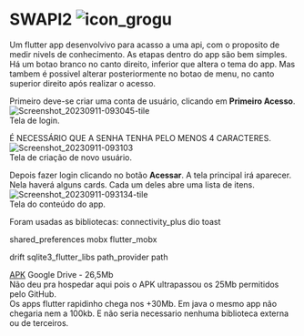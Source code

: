 # SWAPI2 ![icon_grogu](https://github.com/lucns/SWAPI/assets/16022034/2ccf4126-51df-4158-94b5-7dfb54c09339)


Um flutter app desenvolvivo para acasso a uma api, com o proposito de medir nivels de conhecimento.
As etapas dentro do app são bem simples. 
Há um botao branco no canto direito, inferior que altera o tema do app. 
Mas tambem é possivel alterar posteriormente no botao de menu, no canto superior direito após realizar o acesso.

Primeiro deve-se criar uma conta de usuário, clicando em **Primeiro Acesso**.<br>
![Screenshot_20230911-093045-tile](https://github.com/lucns/SWAPI/assets/16022034/304d00a4-9032-454c-8ad6-a8a7a1adf1ec)
<br>Tela de login.


É NECESSÁRIO QUE A SENHA TENHA PELO MENOS 4 CARACTERES.<br>
![Screenshot_20230911-093103](https://github.com/lucns/SWAPI/assets/16022034/47ad2f2b-76d3-4f00-b2a3-211f3fd7142a)
<br>Tela de criação de novo usuário.


Depois fazer login clicando no botão **Acessar**.
A tela principal irá aparecer. Nela haverá alguns cards. Cada um deles abre uma lista de itens.<br>
![Screenshot_20230911-093134-tile](https://github.com/lucns/SWAPI/assets/16022034/93b32d11-8fce-4689-b399-2608dbafcf0d)
<br>Tela do conteúdo do app.


Foram usadas as bibliotecas:
  connectivity_plus
  dio
  toast
  
  shared_preferences
  mobx
  flutter_mobx
  
  drift
  sqlite3_flutter_libs
  path_provider
  path

[APK](https://drive.google.com/file/d/19L6oxsj_XwdVgTgEQ0oAsTE9Zpb8gsNL/view?usp=drive_link) Google Drive - 26,5Mb
<br>Não deu pra hospedar aqui pois o APK ultrapassou os 25Mb permitidos pelo GitHub.
<br>Os apps flutter rapidinho chega nos +30Mb. Em java o mesmo app não chegaria nem a 100kb. E não seria necessario nenhuma biblioteca externa ou de terceiros.
